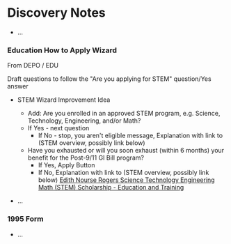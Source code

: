 # Discovery Notes

* ...

### Education How to Apply Wizard

From DEPO / EDU

Draft questions to follow the "Are you applying for STEM" question/Yes answer
* STEM Wizard Improvement Idea
	* Add: Are you enrolled in an approved STEM program, e.g. Science, Technology, Engineering, and/or Math?
  	* If Yes - next question
		* If No - stop, you aren't eligible message, Explanation with link to (STEM overview, possibly link below)
	* Have you exhausted or will you soon exhaust (within 6 months) your benefit for the Post-9/11 GI Bill program?
		* If Yes, Apply Button
		* If No, Explanation with link to (STEM overview, possibly link below)
[Edith Nourse Rogers Science Technology Engineering Math (STEM) Scholarship - Education and Training](https://benefits.va.gov/gibill/fgib/stem.asp)   

* ...

### 1995 Form

* ...
